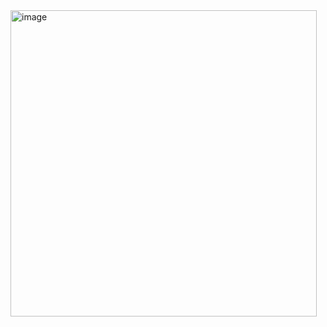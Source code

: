 <img width="490" alt="image" src="https://github.com/user-attachments/assets/47481dcd-e8cd-4e04-bb6c-a5843454ee9f">

